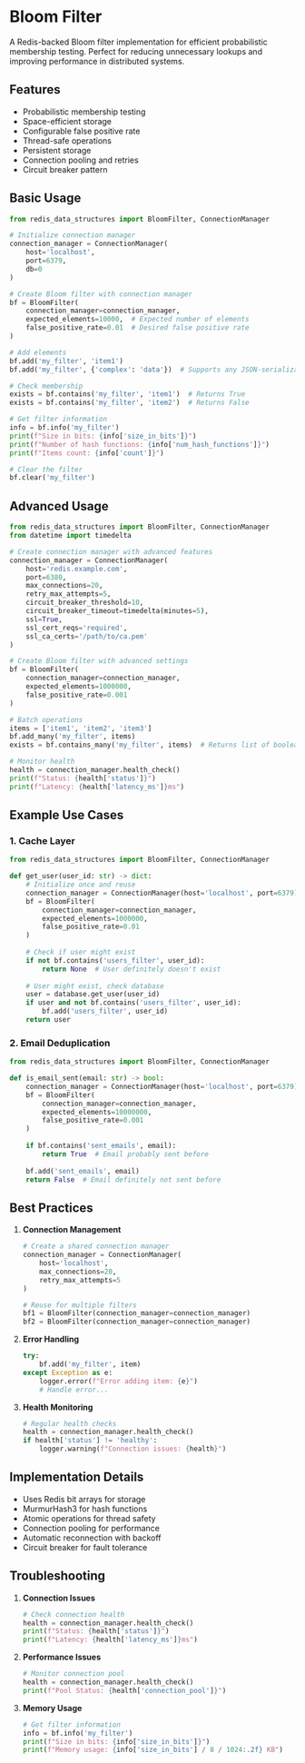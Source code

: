 # Bloom Filter

A Redis-backed Bloom filter implementation for efficient probabilistic membership testing. Perfect for reducing unnecessary lookups and improving performance in distributed systems.

## Features

- Probabilistic membership testing
- Space-efficient storage
- Configurable false positive rate
- Thread-safe operations
- Persistent storage
- Connection pooling and retries
- Circuit breaker pattern

## Basic Usage

```python
from redis_data_structures import BloomFilter, ConnectionManager

# Initialize connection manager
connection_manager = ConnectionManager(
    host='localhost',
    port=6379,
    db=0
)

# Create Bloom filter with connection manager
bf = BloomFilter(
    connection_manager=connection_manager,
    expected_elements=10000,  # Expected number of elements
    false_positive_rate=0.01  # Desired false positive rate
)

# Add elements
bf.add('my_filter', 'item1')
bf.add('my_filter', {'complex': 'data'})  # Supports any JSON-serializable data

# Check membership
exists = bf.contains('my_filter', 'item1')  # Returns True
exists = bf.contains('my_filter', 'item2')  # Returns False

# Get filter information
info = bf.info('my_filter')
print(f"Size in bits: {info['size_in_bits']}")
print(f"Number of hash functions: {info['num_hash_functions']}")
print(f"Items count: {info['count']}")

# Clear the filter
bf.clear('my_filter')
```

## Advanced Usage

```python
from redis_data_structures import BloomFilter, ConnectionManager
from datetime import timedelta

# Create connection manager with advanced features
connection_manager = ConnectionManager(
    host='redis.example.com',
    port=6380,
    max_connections=20,
    retry_max_attempts=5,
    circuit_breaker_threshold=10,
    circuit_breaker_timeout=timedelta(minutes=5),
    ssl=True,
    ssl_cert_reqs='required',
    ssl_ca_certs='/path/to/ca.pem'
)

# Create Bloom filter with advanced settings
bf = BloomFilter(
    connection_manager=connection_manager,
    expected_elements=1000000,
    false_positive_rate=0.001
)

# Batch operations
items = ['item1', 'item2', 'item3']
bf.add_many('my_filter', items)
exists = bf.contains_many('my_filter', items)  # Returns list of booleans

# Monitor health
health = connection_manager.health_check()
print(f"Status: {health['status']}")
print(f"Latency: {health['latency_ms']}ms")
```

## Example Use Cases

### 1. Cache Layer

```python
from redis_data_structures import BloomFilter, ConnectionManager

def get_user(user_id: str) -> dict:
    # Initialize once and reuse
    connection_manager = ConnectionManager(host='localhost', port=6379)
    bf = BloomFilter(
        connection_manager=connection_manager,
        expected_elements=1000000,
        false_positive_rate=0.01
    )
    
    # Check if user might exist
    if not bf.contains('users_filter', user_id):
        return None  # User definitely doesn't exist
    
    # User might exist, check database
    user = database.get_user(user_id)
    if user and not bf.contains('users_filter', user_id):
        bf.add('users_filter', user_id)
    return user
```

### 2. Email Deduplication

```python
from redis_data_structures import BloomFilter, ConnectionManager

def is_email_sent(email: str) -> bool:
    connection_manager = ConnectionManager(host='localhost', port=6379)
    bf = BloomFilter(
        connection_manager=connection_manager,
        expected_elements=10000000,
        false_positive_rate=0.001
    )
    
    if bf.contains('sent_emails', email):
        return True  # Email probably sent before
    
    bf.add('sent_emails', email)
    return False  # Email definitely not sent before
```

## Best Practices

1. **Connection Management**
   ```python
   # Create a shared connection manager
   connection_manager = ConnectionManager(
       host='localhost',
       max_connections=20,
       retry_max_attempts=5
   )
   
   # Reuse for multiple filters
   bf1 = BloomFilter(connection_manager=connection_manager)
   bf2 = BloomFilter(connection_manager=connection_manager)
   ```

2. **Error Handling**
   ```python
   try:
       bf.add('my_filter', item)
   except Exception as e:
       logger.error(f"Error adding item: {e}")
       # Handle error...
   ```

3. **Health Monitoring**
   ```python
   # Regular health checks
   health = connection_manager.health_check()
   if health['status'] != 'healthy':
       logger.warning(f"Connection issues: {health}")
   ```

## Implementation Details

- Uses Redis bit arrays for storage
- MurmurHash3 for hash functions
- Atomic operations for thread safety
- Connection pooling for performance
- Automatic reconnection with backoff
- Circuit breaker for fault tolerance

## Troubleshooting

1. **Connection Issues**
   ```python
   # Check connection health
   health = connection_manager.health_check()
   print(f"Status: {health['status']}")
   print(f"Latency: {health['latency_ms']}ms")
   ```

2. **Performance Issues**
   ```python
   # Monitor connection pool
   health = connection_manager.health_check()
   print(f"Pool Status: {health['connection_pool']}")
   ```

3. **Memory Usage**
   ```python
   # Get filter information
   info = bf.info('my_filter')
   print(f"Size in bits: {info['size_in_bits']}")
   print(f"Memory usage: {info['size_in_bits'] / 8 / 1024:.2f} KB")
   ``` 